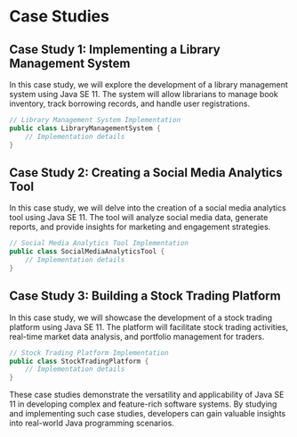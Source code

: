 # Case Studies

## Case Study 1: Implementing a Library Management System
In this case study, we will explore the development of a library management system using Java SE 11. The system will allow librarians to manage book inventory, track borrowing records, and handle user registrations.

```java
// Library Management System Implementation
public class LibraryManagementSystem {
    // Implementation details
}
```

## Case Study 2: Creating a Social Media Analytics Tool
In this case study, we will delve into the creation of a social media analytics tool using Java SE 11. The tool will analyze social media data, generate reports, and provide insights for marketing and engagement strategies.

```java
// Social Media Analytics Tool Implementation
public class SocialMediaAnalyticsTool {
    // Implementation details
}
```

## Case Study 3: Building a Stock Trading Platform
In this case study, we will showcase the development of a stock trading platform using Java SE 11. The platform will facilitate stock trading activities, real-time market data analysis, and portfolio management for traders.

```java
// Stock Trading Platform Implementation
public class StockTradingPlatform {
    // Implementation details
}
```

These case studies demonstrate the versatility and applicability of Java SE 11 in developing complex and feature-rich software systems. By studying and implementing such case studies, developers can gain valuable insights into real-world Java programming scenarios.
